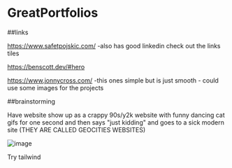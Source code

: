 # GreatPortfolios
##links

https://www.safetpojskic.com/
-also has good linkedin check out the links tiles

https://benscott.dev/#hero

https://www.jonnycross.com/
-this ones simple but is just smooth - could use some images for the projects

##brainstorming

Have website show up as a crappy 90s/y2k website with funny dancing cat gifs for one second and then says "just kidding" and goes to a sick modern site (THEY ARE CALLED GEOCITIES WEBSITES)

![image](https://github.com/bantonneau/GreatPortfolios/assets/109747300/e1abddcf-881b-4746-892d-f5fe692a7b4d)


Try tailwind
